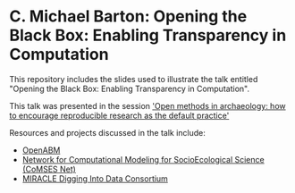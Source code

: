 # C. Michael Barton: Opening the Black Box: Enabling Transparency in Computation

This repository includes the slides used to illustrate the talk entitled "Opening the Black Box: Enabling Transparency in Computation". 

This talk was presented in the session ['Open methods in archaeology: how to encourage reproducible research as the default practice'](http://core.tdar.org/collection/29739/open-methods-in-archaeology-how-to-encourage-reproducible-research-as-the-default-practice)

Resources and projects discussed in the talk include:

* [OpenABM](https://www.openabm.org/)
* [Network for Computational Modeling for SocioEcological Science (CoMSES Net)](https://github.com/comses)
* [MIRACLE Digging Into Data Consortium](http://wici.ca/new/research/digging-into-data-did-research/)



